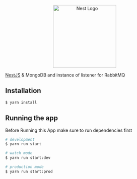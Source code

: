 <p align="center">
  <a href="http://nestjs.com/" target="blank"><img src="https://nestjs.com/img/logo-small.svg" width="200" alt="Nest Logo" /></a>
</p>

[NestJS](https://github.com/nestjs/nest) & MongoDB and instance of listener for RabbitMQ

## Installation

```bash
$ yarn install
```

## Running the app

Before Running this App make sure to run dependencies first

```bash
# development
$ yarn run start

# watch mode
$ yarn run start:dev

# production mode
$ yarn run start:prod
```
